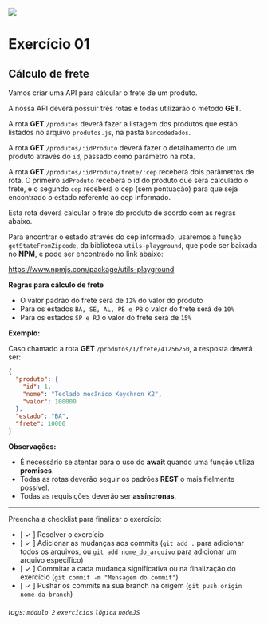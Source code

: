 ![](https://i.imgur.com/xG74tOh.png)

# Exercício 01

## Cálculo de frete

Vamos criar uma API para cálcular o frete de um produto.

A nossa API deverá possuir três rotas e todas utilizarão o método **GET**.

A rota **GET** `/produtos` deverá fazer a listagem dos produtos que estão listados no arquivo `produtos.js`, na pasta `bancodedados`.

A rota **GET** `/produtos/:idProduto` deverá fazer o detalhamento de um produto através do `id`, passado como parâmetro na rota.

A rota **GET** `/produtos/:idProduto/frete/:cep` receberá dois parâmetros de rota. O primeiro `idProduto` receberá o id do produto que será calculado o frete, e o segundo `cep` receberá o cep (sem pontuação) para que seja encontrado o estado referente ao cep informado.

Esta rota deverá calcular o frete do produto de acordo com as regras abaixo.

Para encontrar o estado através do cep informado, usaremos a função `getStateFromZipcode`, da biblioteca `utils-playground`, que pode ser baixada no **NPM**, e pode ser encontrado no link abaixo:

https://www.npmjs.com/package/utils-playground

**Regras para cálculo de frete**

- O valor padrão do frete será de `12%` do valor do produto
- Para os estados `BA, SE, AL, PE e PB` o valor do frete será de `10%`
- Para os estados `SP e RJ` o valor do frete será de `15%`

**Exemplo:**

Caso chamado a rota **GET** `/produtos/1/frete/41256250`, a resposta deverá ser:

```json
{
  "produto": {
    "id": 1,
    "nome": "Teclado mecânico Keychron K2",
    "valor": 100000
  },
  "estado": "BA",
  "frete": 10000
}
```

**Observações:**

- É necessário se atentar para o uso do **await** quando uma função utiliza **promises**.
- Todas as rotas deverão seguir os padrões **REST** o mais fielmente possível.
- Todas as requisições deverão ser **assíncronas**.

---

Preencha a checklist para finalizar o exercício:

- [ ✓ ] Resolver o exercício
- [ ✓ ] Adicionar as mudanças aos commits (`git add .` para adicionar todos os arquivos, ou `git add nome_do_arquivo` para adicionar um arquivo específico)
- [ ✓ ] Commitar a cada mudança significativa ou na finalização do exercício (`git commit -m "Mensagem do commit"`)
- [ ✓ ] Pushar os commits na sua branch na origem (`git push origin nome-da-branch`)

###### tags: `módulo 2` `exercícios` `lógica` `nodeJS`
